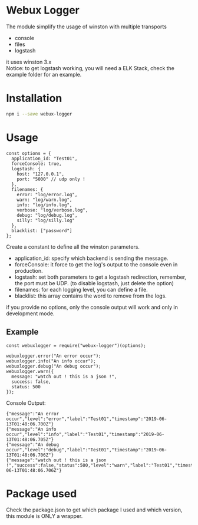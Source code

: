 # Webux Logger
The module simplify the usage of winston with multiple transports
- console
- files
- logstash
  
it uses winston 3.x  
Notice: to get logstash working, you will need a ELK Stack, check the example folder for an example.  

# Installation
```bash
npm i --save webux-logger
```

# Usage

```
const options = {
  application_id: "Test01",
  forceConsole: true,
  logstash: {
    host: "127.0.0.1",
    port: "5000" // udp only !
  },
  filenames: {
    error: "log/error.log",
    warn: "log/warn.log",
    info: "log/info.log",
    verbose: "log/verbose.log",
    debug: "log/debug.log",
    silly: "log/silly.log"
  },
  blacklist: ["password"]
};
```

Create a constant to define all the winston parameters.  
- application_id: specify which backend is sending the message.
- forceConsole: it force to get the log's output to the console even in production.
- logstash: set both parameters to get a logstash redirection, remember, the port must be UDP. (to disable logstash, just delete the option)
- filenames: for each logging level, you can define a file.
- blacklist: this array contains the word to remove from the logs.

if you provide no options, only the console output will work and only in development mode.  

## Example

```
const webuxlogger = require("webux-logger")(options);

webuxlogger.error("An error occur");
webuxlogger.info("An info occur");
webuxlogger.debug("An debug occur");
webuxlogger.warn({
  message: "watch out ! this is a json !",
  success: false,
  status: 500
});

```

Console Output:  

```
{"message":"An error occur","level":"error","label":"Test01","timestamp":"2019-06-13T01:48:06.700Z"}
{"message":"An info occur","level":"info","label":"Test01","timestamp":"2019-06-13T01:48:06.705Z"}
{"message":"An debug occur","level":"debug","label":"Test01","timestamp":"2019-06-13T01:48:06.706Z"}
{"message":"watch out ! this is a json !","success":false,"status":500,"level":"warn","label":"Test01","timestamp":"2019-06-13T01:48:06.706Z"}
```

# Package used

Check the package.json to get which package I used and which version, this module is ONLY a wrapper.  

